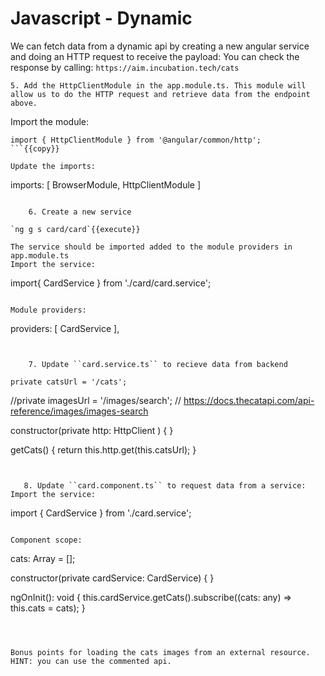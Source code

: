 # Javascript - Dynamic
We can fetch data from a dynamic api by creating a new angular service and doing an HTTP request to receive the payload:
You can check the response by calling:
``https://aim.incubation.tech/cats``

    5. Add the HttpClientModule in the app.module.ts. This module will allow us to do the HTTP request and retrieve data from the endpoint above.

Import the module:
```
import { HttpClientModule } from '@angular/common/http';
```{{copy}}

Update the imports:
```  
imports: [
BrowserModule,
HttpClientModule
]
```

    6. Create a new service

`ng g s card/card`{{execute}}

The service should be imported added to the module providers in app.module.ts
Import the service:
```
import{ CardService } from './card/card.service';
```{{copy}}

Module providers:
```
providers: [ CardService ],
```


    7. Update ``card.service.ts`` to recieve data from backend
```
    private catsUrl = '/cats';
//private imagesUrl = '/images/search';
// https://docs.thecatapi.com/api-reference/images/images-search

constructor(private http: HttpClient ) { }

getCats() {
return this.http.get(this.catsUrl);
}
```{{copy}}


   8. Update ``card.component.ts`` to request data from a service:
Import the service:
```
import { CardService } from './card.service';
```{{copy}}

Component scope:
``` 
cats: Array<any> = [];

constructor(private cardService: CardService) { }

ngOnInit(): void {
this.cardService.getCats().subscribe((cats: any) => this.cats = cats);
}
```{{copy}}



Bonus points for loading the cats images from an external resource.
HINT: you can use the commented api.
